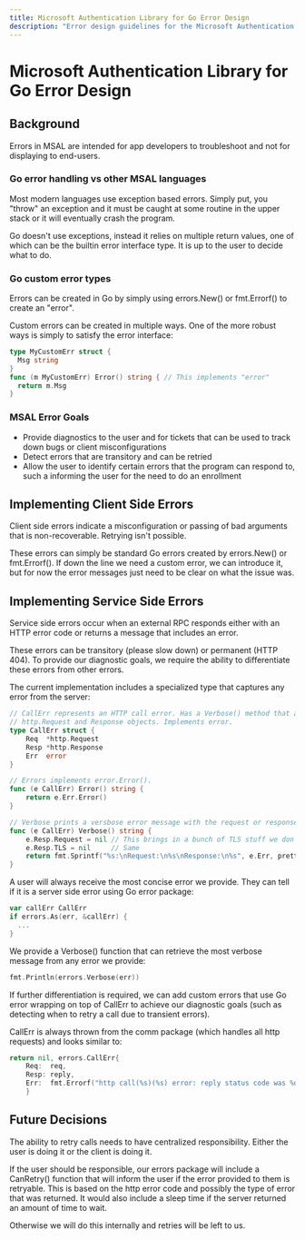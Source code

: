 ```yaml
---
title: Microsoft Authentication Library for Go Error Design
description: "Error design guidelines for the Microsoft Authentication Library for Go."
---
```


# Microsoft Authentication Library for Go Error Design

## Background

Errors in MSAL are intended for app developers to troubleshoot and not for displaying to end-users.

### Go error handling vs other MSAL languages

Most modern languages use exception based errors. Simply put, you "throw" an exception and it must be caught at some routine in the upper stack or it will eventually crash the program.

Go doesn't use exceptions, instead it relies on multiple return values, one of which can be the builtin error interface type. It is up to the user to decide what to do.

### Go custom error types

Errors can be created in Go by simply using errors.New() or fmt.Errorf() to create an "error".

Custom errors can be created in multiple ways. One of the more robust ways is simply to satisfy the error interface:

```go
type MyCustomErr struct {
  Msg string
}
func (m MyCustomErr) Error() string { // This implements "error"
  return m.Msg
}
```

### MSAL Error Goals

- Provide diagnostics to the user and for tickets that can be used to track down bugs or client misconfigurations
- Detect errors that are transitory and can be retried
- Allow the user to identify certain errors that the program can respond to, such a informing the user for the need to do an enrollment
  
## Implementing Client Side Errors

Client side errors indicate a misconfiguration or passing of bad arguments that is non-recoverable. Retrying isn't possible.

These errors can simply be standard Go errors created by errors.New() or fmt.Errorf(). If down the line we need a custom error, we can introduce it, but for now the error messages just need to be clear on what the issue was.

## Implementing Service Side Errors

Service side errors occur when an external RPC responds either with an HTTP error code or returns a message that includes an error.

These errors can be transitory (please slow down) or permanent (HTTP 404).  To provide our diagnostic goals, we require the ability to differentiate these errors from other errors.

The current implementation includes a specialized type that captures any error from the server:

```go
// CallErr represents an HTTP call error. Has a Verbose() method that allows getting the
// http.Request and Response objects. Implements error.
type CallErr struct {
    Req  *http.Request
    Resp *http.Response
    Err  error
}

// Errors implements error.Error().
func (e CallErr) Error() string {
    return e.Err.Error()
}

// Verbose prints a versbose error message with the request or response.
func (e CallErr) Verbose() string {
    e.Resp.Request = nil // This brings in a bunch of TLS stuff we don't need
    e.Resp.TLS = nil     // Same
    return fmt.Sprintf("%s:\nRequest:\n%s\nResponse:\n%s", e.Err, prettyConf.Sprint(e.Req), prettyConf.Sprint(e.Resp))
}
```

A user will always receive the most concise error we provide.  They can tell if it is a server side error using Go error package:

```go
var callErr CallErr
if errors.As(err, &callErr) {
  ...
}
```

We provide a Verbose() function that can retrieve the most verbose message from any error we provide:

```go
fmt.Println(errors.Verbose(err))
```

If further differentiation is required, we can add custom errors that use Go error wrapping on top of CallErr to achieve our diagnostic goals (such as detecting when to retry a call due to transient errors).  

CallErr is always thrown from the comm package (which handles all http requests) and looks similar to:

```go
return nil, errors.CallErr{
    Req:  req,
    Resp: reply,
    Err:  fmt.Errorf("http call(%s)(%s) error: reply status code was %d:\n%s", req.URL.String(), req.Method, reply.StatusCode, ErrorResponse), //ErrorResponse is the json body extracted from the http response
    }
```

## Future Decisions

The ability to retry calls needs to have centralized responsibility. Either the user is doing it or the client is doing it.  

If the user should be responsible, our errors package will include a CanRetry() function that will inform the user if the error provided to them is retryable.  This is based on the http error code and possibly the type of error that was returned.  It would also include a sleep time if the server returned an amount of time to wait.

Otherwise we will do this internally and retries will be left to us.